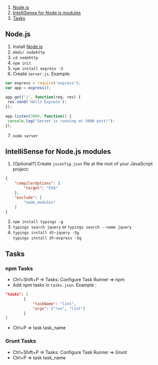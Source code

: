 <!-- TOC depthTo:2 orderedList:true -->

1. [Node.js](#nodejs)
2. [IntelliSense for Node.js modules](#intellisense-for-nodejs-modules)
3. [Tasks](#tasks)

<!-- /TOC -->

## Node.js

1. Install [Node.js](https://nodejs.org/en/)
2. `mkdir nodehttp`
3. `cd nodehttp`
4. `npm init`
5. `npm install express -S`
6. Create `server.js`. Example: 

```js
var express = require('express');
var app = express();
 
app.get('/', function(req, res) {
 res.send('Hello Express');
});
 
app.listen(3000, function() {
 console.log("Server is running at 3000 port!");
});
```

7. `node server`


## IntelliSense for Node.js modules

1. [Optional?] Create `jsconfig.json` file at the root of your JavaScript project:

``` json
{
    "compilerOptions": {
        "target": "ES6"
    },
    "exclude": [
        "node_modules"
    ]
}
```

2. `npm install typings -g`
3. `typings search jquery` or `typings search --name jquery`
4. `typings install dt~jquery -Sg`  
`typings install dt~express -Sg`


## Tasks

### npm Tasks

- Ctrl+Shift+P => Tasks: Configure Task Runner => npm
- Add npm tasks in `tasks.json`. Example :

``` json
"tasks": [
		{
			"taskName": "lint",
			"args": ["run", "lint"]
		}
]
```

- Ctrl+P => task task_name

### Grunt Tasks

- Ctrl+Shift+P => Tasks: Configure Task Runner => Grunt
- Ctrl+P => task task_name
